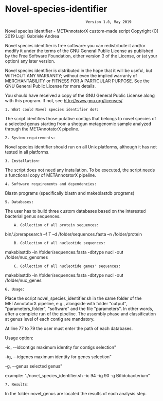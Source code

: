 # Novel-species-identifier

                                         Version 1.0, May 2019

Novel species identifier - METAnnotatorX custom-made script
Copyright (C) 2019 Lugli Gabriele Andrea

Novel species identifier is free software: you can redistribute it and/or modify
it under the terms of the GNU General Public License as published by
the Free Software Foundation, either version 3 of the License, or
(at your option) any later version.

Novel species identifier is distributed in the hope that it will be useful,
but WITHOUT ANY WARRANTY; without even the implied warranty of
MERCHANTABILITY or FITNESS FOR A PARTICULAR PURPOSE.  See the
GNU General Public License for more details.

You should have received a copy of the GNU General Public License
along with this program.  If not, see <http://www.gnu.org/licenses/>.

	1. What could Novel species identifier do?:

The script identifies those putative contigs that belongs to novel species of a
selected genus starting from a shotgun metagenomic sample analyzed through the
METAnnotatorX pipeline.

	2. System requirements:

Novel species identifier should run on all Unix platforms, although it has not 
tested in all platforms.

	3. Installation:

The script does not need any installation. To be executed, the script needs a 
functional copy of METAnnotatorX pipeline.

	4. Software requirements and dependencies:

Blastn programs (specifically blastn and makeblastdb programs)

	5. Databases:

The user has to build three custom databases based on the interested bacterial genus
sequences.

		A. Collection of all protein sequences:
bin/./prerapsearch –f T –d /folder/sequences.fasta –n /folder/protein

		B. Collection of all nucleotide sequences:
makeblastdb -in /folder/sequences.fasta -dbtype nucl -out /folder/nuc_genomes

		C. Collection of all nucleotide genes' sequences:
makeblastdb -in /folder/sequences.fasta -dbtype nucl -out /folder/nuc_genes

	6. Usage:

Place the script novel_species_identifier.sh in the same folder of the METAnnotatorX
pipeline, e.g., alongside with folder "output", "parameters_folder", "software" and
the file "parameters". In other words, after a complete run of the pipeline. The
assembly phase and classification at genus level of each contig are mandatory.

At line 77 to 79 the user must enter the path of each databases.

Usage option:

-ic, --idcontigs	maximum identity for contigs selection"

-ig, --idgenes		maximum identity for genes selection"

-g, --genus		selected genus"

example: "./novel_species_identifier.sh -ic 94 -ig 90 -g Bifidobacterium"

	7. Results:

In the folder novel_genus are located the results of each analysis step.
